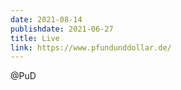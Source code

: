```yaml
---
date: 2021-08-14
publishdate: 2021-06-27
title: Live
link: https://www.pfundunddollar.de/
---
```

@PuD

